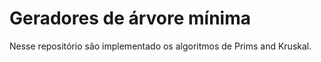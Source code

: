 # Geradores de árvore mínima

Nesse repositório são implementado os algoritmos de Prims and Kruskal.
